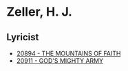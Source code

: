 # Zeller, H. J.

## Lyricist

- [20894 - THE MOUNTAINS OF FAITH](/hymns/20894.md)
- [20911 - GOD'S MIGHTY ARMY](/hymns/20911.md)

